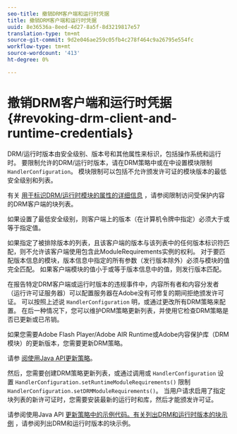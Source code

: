 ```yaml
---
seo-title: 撤销DRM客户端和运行时凭据
title: 撤销DRM客户端和运行时凭据
uuid: 8e36536a-8eed-4d27-8a5f-8d3219817e57
translation-type: tm+mt
source-git-commit: 9d2e046ae259c05fb4c278f464c9a26795e554fc
workflow-type: tm+mt
source-wordcount: '413'
ht-degree: 0%

---
```



# 撤销DRM客户端和运行时凭据 {#revoking-drm-client-and-runtime-credentials}

DRM/运行时版本由安全级别、版本号和其他属性来标识，包括操作系统和运行时。 要限制允许的DRM/运行时版本，请在DRM策略中或在中设置模块限制 `HandlerConfiguration`。 模块限制可以包括不允许颁发许可证的模块版本的最低安全级别和列表。

有关 [用于标识DRM/运行时模块的属性的详细信息](../../protecting-content/introduction/usage-rules/runtime-application-restrictions/blocklist-drm-clients.md) ，请参阅限制访问受保护内容的DRM客户端的块列表。

如果设置了最低安全级别，则客户端上的版本（在计算机令牌中指定）必须大于或等于指定值。

如果指定了被排除版本的列表，且该客户端的版本与该列表中的任何版本标识符匹配，则不允许该客户端使用包含此ModuleRequirements实例的权利。 对于要匹配版本信息的模块，版本信息中指定的所有参数（发行版本除外）必须与模块的值完全匹配。 如果客户端模块的值小于或等于版本信息中的值，则发行版本匹配。

在报告特定DRM客户端或运行时版本的违规事件中，内容所有者和内容分发者（运行许可证服务器）可以配置服务器在Adobe没有可修复的期间拒绝颁发许可证。 可以按照上述说 `HandlerConfiguration` 明，或通过更改所有DRM策略来配置。 在后一种情况下，您可以维护DRM策略更新列表，并使用它检查DRM策略是否已更新或已吊销。

如果您需要Adobe Flash Player/Adobe AIR Runtime或Adobe内容保护库（DRM模块）的更新版本，您需要更新DRM策略。

请参 [阅使用Java API更新策略](../../protecting-content/working-policies-overview/updating-policy-using-java-api.md)。

然后，您需要创建DRM策略更新列表，或通过调用或 `HandlerConfiguration` 设置 `HandlerConfiguration.setRuntimeModuleRequirements()` 限制 `HandlerConfiguration.setDRMModuleRequirements()`。 当用户请求启用了指定块列表的新许可证时，您需要安装最新的运行时和库，然后才能颁发许可证。

请参阅使用Java API [更新策略中的示例代码。有关列出DRM和运行时版本的块示例](../../protecting-content/working-policies-overview/updating-policy-using-java-api.md) ，请参阅列出DRM和运行时版本的块示例。
